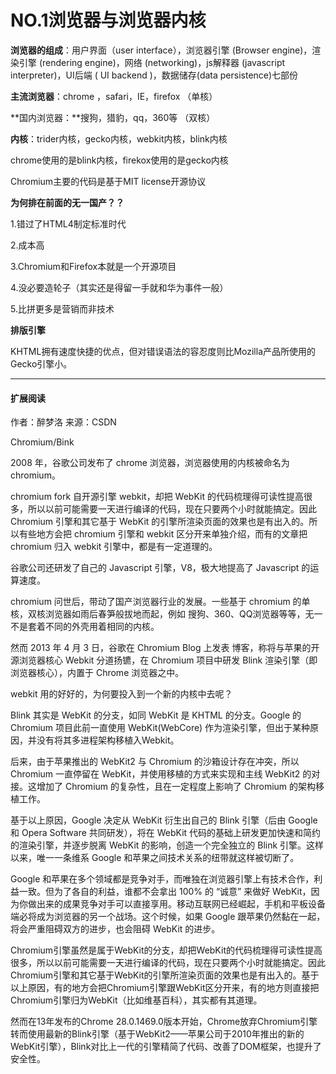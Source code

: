 # NO.1浏览器与浏览器内核

**浏览器的组成**：用户界面（user interface），浏览器引擎 (Browser engine)，渲染引擎 (rendering engine)，网络 (networking)，js解释器 (javascript interpreter)，UI后端 ( UI backend )，数据储存(data persistence)七部份

**主流浏览器**：chrome ，safari，IE，firefox （单核）

**国内浏览器：**搜狗，猎豹，qq，360等 （双核）

**内核**：trider内核，gecko内核，webkit内核，blink内核

chrome使用的是blink内核，firekox使用的是gecko内核

Chromium主要的代码是基于MIT license开源协议

**为何排在前面的无一国产？？**

1.错过了HTML4制定标准时代

2.成本高

3.Chromium和Firefox本就是一个开源项目

4.没必要造轮子（其实还是得留一手就和华为事件一般）

5.比拼更多是营销而非技术

**排版引擎**

KHTML拥有速度快捷的优点，但对错误语法的容忍度则比Mozilla产品所使用的Gecko引擎小。

------

#### 扩展阅读

作者：醉梦洛 
来源：CSDN 

Chromium/Bink

2008 年，谷歌公司发布了 chrome 浏览器，浏览器使用的内核被命名为 chromium。

chromium fork 自开源引擎 webkit，却把 WebKit 的代码梳理得可读性提高很多，所以以前可能需要一天进行编译的代码，现在只要两个小时就能搞定。因此 Chromium 引擎和其它基于 WebKit 的引擎所渲染页面的效果也是有出入的。所以有些地方会把 chromium 引擎和 webkit 区分开来单独介绍，而有的文章把 chromium 归入 webkit 引擎中，都是有一定道理的。

谷歌公司还研发了自己的 Javascript 引擎，V8，极大地提高了 Javascript 的运算速度。

chromium 问世后，带动了国产浏览器行业的发展。一些基于 chromium 的单核，双核浏览器如雨后春笋般拔地而起，例如 搜狗、360、QQ浏览器等等，无一不是套着不同的外壳用着相同的内核。

然而 2013 年 4 月 3 日，谷歌在 Chromium Blog 上发表 博客，称将与苹果的开源浏览器核心 Webkit 分道扬镳，在 Chromium 项目中研发 Blink 渲染引擎（即浏览器核心），内置于 Chrome 浏览器之中。

webkit 用的好好的，为何要投入到一个新的内核中去呢？

Blink 其实是 WebKit 的分支，如同 WebKit 是 KHTML 的分支。Google 的 Chromium 项目此前一直使用 WebKit(WebCore) 作为渲染引擎，但出于某种原因，并没有将其多进程架构移植入Webkit。

后来，由于苹果推出的 WebKit2 与 Chromium 的沙箱设计存在冲突，所以 Chromium 一直停留在 WebKit，并使用移植的方式来实现和主线 WebKit2 的对接。这增加了 Chromium 的复杂性，且在一定程度上影响了 Chromium 的架构移植工作。

基于以上原因，Google 决定从 WebKit 衍生出自己的 Blink 引擎（后由 Google 和 Opera Software 共同研发），将在 WebKit 代码的基础上研发更加快速和简约的渲染引擎，并逐步脱离 WebKit 的影响，创造一个完全独立的 Blink 引擎。这样以来，唯一一条维系 Google 和苹果之间技术关系的纽带就这样被切断了。

Google 和苹果在多个领域都是竞争对手，而唯独在浏览器引擎上有技术合作，利益一致。但为了各自的利益，谁都不会拿出 100% 的 “诚意” 来做好 WebKit，因为你做出来的成果竞争对手可以直接享用。移动互联网已经崛起，手机和平板设备端必将成为浏览器的另一个战场。这个时候，如果 Google 跟苹果仍然黏在一起，将会严重阻碍双方的进步，也会阻碍 WebKit 的进步。

Chromium引擎虽然是属于WebKit的分支，却把WebKit的代码梳理得可读性提高很多，所以以前可能需要一天进行编译的代码，现在只要两个小时就能搞定。因此Chromium引擎和其它基于WebKit的引擎所渲染页面的效果也是有出入的。基于以上原因，有的地方会把Chromium引擎跟WebKit区分开来，有的地方则直接把Chromium引擎归为WebKit（比如维基百科），其实都有其道理。

然而在13年发布的Chrome 28.0.1469.0版本开始，Chrome放弃Chromium引擎转而使用最新的Blink引擎（基于WebKit2——苹果公司于2010年推出的新的WebKit引擎），Blink对比上一代的引擎精简了代码、改善了DOM框架，也提升了安全性。


